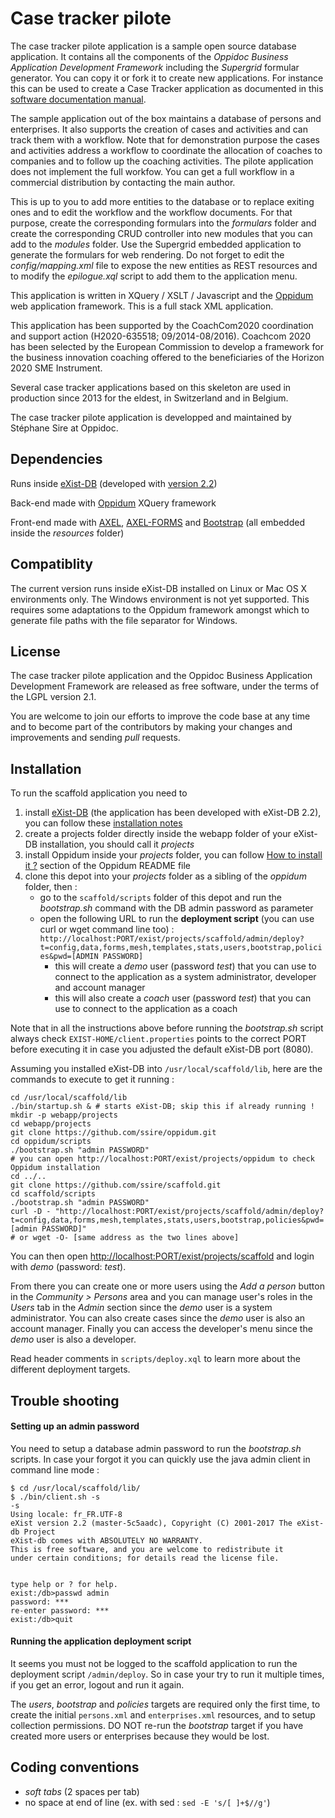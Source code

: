 Case tracker pilote
=======

The case tracker pilote application is a sample open source database application. It contains all the components of the *Oppidoc Business Application Development Framework* including the *Supergrid* formular generator. You can copy it or fork it to create new applications. For instance this can be used to create a Case Tracker application as documented in this [software documentation manual](https://github.com/ssire/case-tracker-manual).

The sample application out of the box maintains a database of persons and enterprises. It also supports the creation of cases and activities and can track them with a workflow. Note that for demonstration purpose the cases and activities address a workflow to coordinate the allocation of coaches to companies and to follow up the coaching activities. The pilote application does not implement the full workfow. You can get a full workflow in a commercial distribution by contacting the main author.

This is up to you to add more entities to the database or to replace exiting ones and to edit the workflow and the workflow documents. For that purpose, create the corresponding formulars into the *formulars* folder and create the corresponding CRUD controller into new modules that you can add to the *modules* folder. Use the Supergrid embedded application to generate the formulars for web rendering. Do not forget to edit the *config/mapping.xml* file to expose the new entities as REST resources and to modify the *epilogue.xql* script to add them to the application menu.

This application is written in XQuery / XSLT / Javascript and the [Oppidum](https://github.com/ssire/oppidum) web application framework. This is a full stack XML application.

This application has been supported by the CoachCom2020 coordination and support action (H2020-635518; 09/2014-08/2016). Coachcom 2020 has been selected by the European Commission to develop a framework for the business innovation coaching offered to the beneficiaries of the Horizon 2020 SME Instrument.

Several case tracker applications based on this skeleton are used in production since 2013 for the eldest, in Switzerland and in Belgium.

The case tracker pilote application is developped and maintained by Stéphane Sire at Oppidoc.

Dependencies
----------

Runs inside [eXist-DB](http://exist-db.org/) (developed with [version 2.2](https://bintray.com/existdb/releases/exist))

Back-end made with [Oppidum](https://www.github.com/ssire/oppidum/) XQuery framework

Front-end made with [AXEL](http://ssire.github.io/axel/), [AXEL-FORMS](http://ssire.github.io/axel/) and [Bootstrap](http://twitter.github.io/bootstrap/) (all embedded inside the *resources* folder)

Compatiblity
----------

The current version runs inside eXist-DB installed on Linux or Mac OS X environments only. The Windows environment is not yet supported. This requires some adaptations to the Oppidum framework amongst which to generate file paths with the file separator for Windows.

License
-------

The case tracker pilote application and the Oppidoc Business Application Development Framework are released as free software, under the terms of the LGPL version 2.1. 

You are welcome to join our efforts to improve the code base at any time and to become part of the contributors by making your changes and improvements and sending *pull* requests.

Installation
------------

To run the scaffold application you need to 

1. install [eXist-DB](https://bintray.com/existdb/releases/exist) (the application has been developed with eXist-DB 2.2), you can follow these [installation notes](https://github.com/ssire/oppidum/wiki/exist-db-installation-notes)
2. create a projects folder directly inside the webapp folder of your eXist-DB installation, you should call it *projects*
3. install Oppidum inside your *projects* folder, you can follow [How to install it ?](http://www.github.com/ssire/oppidum/) section of the Oppidum README file
4. clone this depot into your *projects* folder as a sibling of the *oppidum* folder, then :
    * go to the `scaffold/scripts` folder of this depot and run the *bootstrap.sh* command with the DB admin password as parameter
    * open the following URL to run the **deployment script** (you can use curl or wget command line too) : `http://localhost:PORT/exist/projects/scaffold/admin/deploy?t=config,data,forms,mesh,templates,stats,users,bootstrap,policies&pwd=[ADMIN PASSWORD]`
        * this will create a *demo* user (password *test*) that you can use to connect to the application as a system administrator, developer and account manager
        * this will also create a *coach* user (password *test*) that you can use to connect to the application as a coach

Note that in all the instructions above before running the *bootstrap.sh* script always check `EXIST-HOME/client.properties` points to the correct PORT before executing it in case you adjusted the default eXist-DB port (8080).

Assuming you installed eXist-DB into `/usr/local/scaffold/lib`, here are the commands to execute to get it running :

    cd /usr/local/scaffold/lib
    ./bin/startup.sh & # starts eXist-DB; skip this if already running !
    mkdir -p webapp/projects
    cd webapp/projects
    git clone https://github.com/ssire/oppidum.git
    cd oppidum/scripts
    ./bootstrap.sh "admin PASSWORD"
    # you can open http://localhost:PORT/exist/projects/oppidum to check Oppidum installation
    cd ../..
    git clone https://github.com/ssire/scaffold.git
    cd scaffold/scripts
    ./bootstrap.sh "admin PASSWORD"
    curl -D - "http://localhost:PORT/exist/projects/scaffold/admin/deploy?t=config,data,forms,mesh,templates,stats,users,bootstrap,policies&pwd=[admin PASSWORD]"
    # or wget -O- [same address as the two lines above]

You can then open [http://localhost:PORT/exist/projects/scaffold]() and login with *demo* (password: *test*). 

From there you can create one or more users using the *Add a person* button in the *Community > Persons* area and you can manage user's roles in the *Users* tab in the *Admin* section since the *demo* user is a system administrator. You can also create cases since the *demo* user is also an account manager. Finally you can access the developer's menu since the *demo* user is also a developer.

Read header comments in `scripts/deploy.xql` to learn more about the different deployment targets.

## Trouble shooting

#### Setting up an admin password

You need to setup a database admin password to run the *bootstrap.sh* scripts. In case your forgot it you can quickly use the java admin client in command line mode :

    $ cd /usr/local/scaffold/lib/
    $ ./bin/client.sh -s
    -s
    Using locale: fr_FR.UTF-8
    eXist version 2.2 (master-5c5aadc), Copyright (C) 2001-2017 The eXist-db Project
    eXist-db comes with ABSOLUTELY NO WARRANTY.
    This is free software, and you are welcome to redistribute it
    under certain conditions; for details read the license file.


    type help or ? for help.
    exist:/db>passwd admin
    password: ***
    re-enter password: ***
    exist:/db>quit

#### Running the application deployment script

It seems you must not be logged to the scaffold application to run the deployment script `/admin/deploy`. So in case your try to run it multiple times, if you get an error, logout and run it again. 

The *users*, *bootstrap* and *policies* targets are required only the first time, to create the initial `persons.xml` and `enterprises.xml` resources, and to setup collection permissions. DO NOT re-run the *bootstrap* target if you have created more users or enterprises because they would be lost.

Coding conventions
---------------------

* _soft tabs_ (2 spaces per tab)
* no space at end of line (ex. with sed : `sed -E 's/[ ]+$//g'`)
